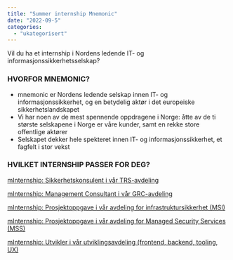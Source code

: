 ```yaml
---
title: "Summer internship Mnemonic"
date: "2022-09-5"
categories: 
  - "ukategorisert"
---
```


Vil du ha et internship i Nordens ledende IT- og informasjonssikkerhetsselskap?

### HVORFOR MNEMONIC?

* mnemonic er Nordens ledende selskap innen IT- og informasjonssikkerhet, og en
betydelig aktør i det europeiske sikkerhetslandskapet
* Vi har noen av de mest spennende oppdragene i Norge: åtte av de ti største
selskapene i Norge er våre kunder, samt en rekke store offentlige aktører
* Selskapet dekker hele spekteret innen IT- og informasjonssikkerhet, et fagfelt i stor
vekst

### HVILKET INTERNSHIP PASSER FOR DEG?

[mInternship: Sikkerhetskonsulent i vår TRS-avdeling](https://www.mnemonic.io/careers/open-positions/minternship-security-consultant/)

[mInternship: Management Consultant i vår GRC-avdeling](https://www.mnemonic.io/careers/open-positions/minternship-managementconsultant/)

[mInternship: Prosjektoppgave i vår avdeling for infrastruktursikkerhet (MSI)](https://www.mnemonic.io/careers/open-positions/minternship-infrastructure-securityproject-assignment/)

[mInternship: Prosjektoppgave i vår avdeling for Managed Security Services (MSS)](https://www.mnemonic.io/careers/open-positions/minternship-project-assignmentmss/)

[mInternship: Utvikler i vår utviklingsavdeling (frontend, backend, tooling, UX)](https://www.mnemonic.io/careers/open-positions/minternship-developer/)

